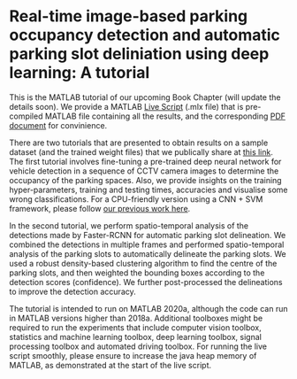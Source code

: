 # Real-time image-based parking occupancy detection and automatic parking slot deliniation using deep learning: A tutorial
This is the MATLAB tutorial of our upcoming Book Chapter (will update the details soon). We provide a MATLAB [Live Script](https://github.com/DebadityaRMIT/Parking/blob/master/FinalCode.mlx) (.mlx file) that is pre-compiled MATLAB file containing all the results, and the corresponding [PDF document](https://github.com/DebadityaRMIT/Parking/blob/master/FinalCode.pdf) for convinience. 

There are two tutorials that are presented to obtain results on a sample dataset (and the trained weight files) that we publically share at [this link](https://rmit.figshare.com/ndownloader/files/24753887). The first tutorial involves fine-tuning a pre-trained deep neural network for vehicle detection in a sequence of CCTV camera images to determine the occupancy of the parking spaces. Also, we provide insights on the training hyper-parameters, training and testing times, accuracies and visualise some wrong classifications. For a CPU-friendly version using a CNN + SVM framework, please follow [our previous work here](https://github.com/debaditya-unimelb/real-time-car-parking-occupancy). 

In the second tutorial, we perform spatio-temporal analysis of the detections made by Faster-RCNN for automatic parking slot delineation. We combined the detections in multiple frames and performed spatio-temporal analysis of the parking slots to automatically delineate the parking slots. We used a robust density-based clustering algorithm to find the centre of the parking slots, and then weighted the bounding boxes according to the detection scores (confidence). We further post-processed the delineations to improve the detection accuracy.

The tutorial is intended to run on MATLAB 2020a, although the code can run in MATLAB versions higher than 2018a. Additional toolboxes might be required to run the experiments that include computer vision toolbox, statistics and machine learning toolbox, deep learning toolbox, signal processing toolbox and automated driving toolbox. For running the live script smoothly, please ensure to increase the java heap memory of MATLAB, as demonstrated at the start of the live script.
